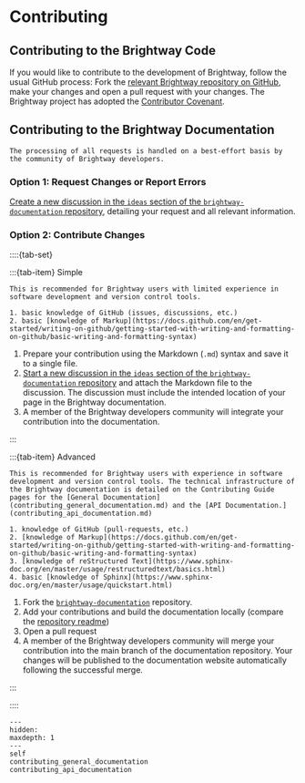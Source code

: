 # Contributing

## Contributing to the Brightway Code

If you would like to contribute to the development of Brightway, follow the usual GitHub process: Fork the [relevant Brightway repository on GitHub](https://github.com/brightway-lca), make your changes and open a pull request with your changes. The Brightway project has adopted the [Contributor Covenant](https://www.contributor-covenant.org/).

## Contributing to the Brightway Documentation

```{warning}
The processing of all requests is handled on a best-effort basis by the community of Brightway developers.
```
### Option 1: Request Changes or Report Errors

[Create a new discussion in the `ideas` section of the `brightway-documentation` repository](https://github.com/brightway-lca/brightway-documentation/discussions/categories/ideas), detailing your request and all relevant information.

### Option 2: Contribute Changes

::::{tab-set}

:::{tab-item} Simple

```{note}
This is recommended for Brightway users with limited experience in software development and version control tools.
```

```{admonition} Prerequisites
1. basic knowledge of GitHub (issues, discussions, etc.)
2. basic [knowledge of Markup](https://docs.github.com/en/get-started/writing-on-github/getting-started-with-writing-and-formatting-on-github/basic-writing-and-formatting-syntax)
```

1. Prepare your contribution using the Markdown (`.md`) syntax and save it to a single file.
2. [Start a new discussion in the `ideas` section of the `brightway-documentation` repository](https://github.com/brightway-lca/brightway-documentation/discussions/categories/ideas) and attach the Markdown file to the discussion. The discussion must include the intended location of your page in the Brightway documentation.
3. A member of the Brightway developers community will integrate your contribution into the documentation.

:::

:::{tab-item} Advanced

```{note}
This is recommended for Brightway users with experience in software development and version control tools. The technical infrastructure of the Brightway documentation is detailed on the Contributing Guide pages for the [General Documentation](contributing_general_documentation.md) and the [API Documentation.](contributing_api_documentation.md)
```

```{admonition} Prerequisites
1. knowledge of GitHub (pull-requests, etc.)
2. [knowledge of Markup](https://docs.github.com/en/get-started/writing-on-github/getting-started-with-writing-and-formatting-on-github/basic-writing-and-formatting-syntax)
3. [knowledge of reStructured Text](https://www.sphinx-doc.org/en/master/usage/restructuredtext/basics.html)
4. basic [knowledge of Sphinx](https://www.sphinx-doc.org/en/master/usage/quickstart.html)
```

1. Fork the [`brightway-documentation`](https://github.com/brightway-lca/brightway-documentation/) repository.
2. Add your contributions and build the documentation locally (compare the [repository readme](https://github.com/brightway-lca/brightway-documentation/))
3. Open a pull request
4. A member of the Brightway developers community will merge your contribution into the main branch of the documentation repository. Your changes will be published to the documentation website automatically following the successful merge.

:::

::::


```{toctree}
---
hidden:
maxdepth: 1
---
self
contributing_general_documentation
contributing_api_documentation
```